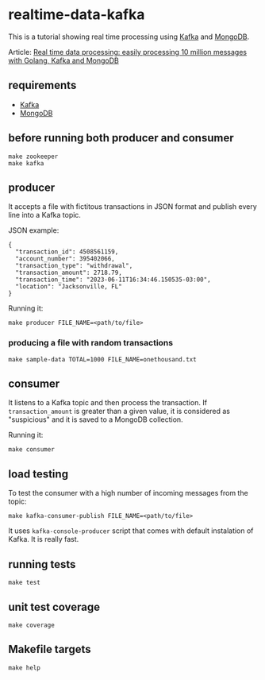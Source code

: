 # realtime-data-kafka

This is a tutorial showing real time processing using [Kafka](https://kafka.apache.org/) and [MongoDB](https://www.mongodb.com/).

Article: [Real time data processing: easily processing 10 million messages with Golang, Kafka and MongoDB](https://www.linkedin.com/pulse/real-time-data-processing-easily-10-million-messages-golang-melo)

## requirements
- [Kafka](https://kafka.apache.org/)
- [MongoDB](https://www.mongodb.com/)

## before running both producer and consumer

```
make zookeeper
make kafka
```

## producer

It accepts a file with fictitous transactions in JSON format and publish every line into a Kafka topic.

JSON example:

```
{
  "transaction_id": 4508561159,
  "account_number": 395402066,
  "transaction_type": "withdrawal",
  "transaction_amount": 2718.79,
  "transaction_time": "2023-06-11T16:34:46.150535-03:00",
  "location": "Jacksonville, FL"
}
```

Running it:

```
make producer FILE_NAME=<path/to/file>
```

### producing a file with random transactions

```
make sample-data TOTAL=1000 FILE_NAME=onethousand.txt
```

## consumer

It listens to a Kafka topic and then process the transaction. If `transaction_amount` is greater than a given value, it is considered as "suspicious" and it is saved to a MongoDB collection.

Running it:

```
make consumer
```

## load testing

To test the consumer with a high number of incoming messages from the topic:

```
make kafka-consumer-publish FILE_NAME=<path/to/file>
```

It uses `kafka-console-producer` script that comes with default instalation of Kafka. It is really fast.

## running tests

```
make test
```

## unit test coverage

```
make coverage
```

## Makefile targets

```
make help
```